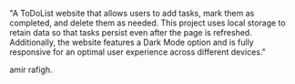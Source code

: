 "A ToDoList website that allows users to add tasks, mark them as completed, and delete them as needed. This project uses local storage to retain data so that tasks persist even after the page is refreshed. Additionally, the website features a Dark Mode option and is fully responsive for an optimal user experience across different devices."

amir rafigh.